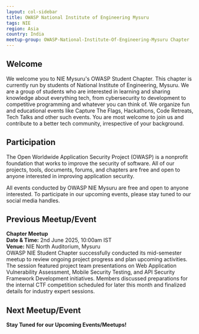 ```yaml
---
layout: col-sidebar
title: OWASP National Institute of Engineering Mysuru
tags: NIE
region: Asia
country: India
meetup-group: OWASP-National-Institute-Of-Engineering-Mysuru Chapter
---
```


## Welcome

We welcome you to NIE Mysuru's OWASP Student Chapter. This chapter is currently run by students of National Institute of Engineering, Mysuru. We are a group of students who are interested in learning and sharing knowledge about everything tech, from cybersecurity to development to competitive programming and whatever you can think of. We organize fun and educational events like Capture The Flags, Hackathons, Code Retreats, Tech Talks and other such events. You are most welcome to join us and contribute to a better tech community, irrespective of your background.

## Participation

The Open Worldwide Application Security Project (OWASP) is a nonprofit foundation that works to improve the security of software. All of our projects, tools, documents, forums, and chapters are free and open to anyone interested in improving application security.

All events conducted by OWASP NIE Mysuru are free and open to anyone interested. To participate in our upcoming events, please stay tuned to our social media handles.

## Previous Meetup/Event

**Chapter Meetup**\
**Date & Time:** 2nd June 2025, 10:00am IST\
**Venue:** NIE North Auditorium, Mysuru\
OWASP NIE Student Chapter successfully conducted its mid-semester meetup to review ongoing project progress and plan upcoming activities. The session featured project team presentations on Web Application Vulnerability Assessment, Mobile Security Testing, and API Security Framework Development initiatives. Members discussed preparations for the internal CTF competition scheduled for later this month and finalized details for industry expert sessions.

## Next Meetup/Event

**Stay Tuned for our Upcoming Events/Meetups!**
